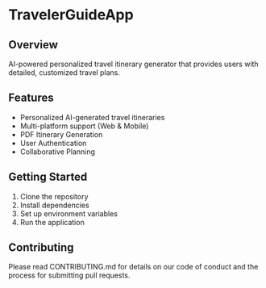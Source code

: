 # TravelerGuideApp

## Overview
AI-powered personalized travel itinerary generator that provides users with detailed, customized travel plans.

## Features
- Personalized AI-generated travel itineraries
- Multi-platform support (Web & Mobile)
- PDF Itinerary Generation
- User Authentication
- Collaborative Planning

## Getting Started
1. Clone the repository
2. Install dependencies
3. Set up environment variables
4. Run the application

## Contributing
Please read CONTRIBUTING.md for details on our code of conduct and the process for submitting pull requests.